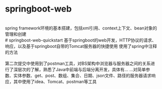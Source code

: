 # springboot-web
<br>
spring framework环境的基本搭建，包括xml引用、context上下文、bean对象的管理和创建
<br>
# springboot-web-quickstart
基于springboot的web开发，HTTP协议的请求、响应，以及基于springboot自带的Tomcat服务器的快捷使用
使用了spring中注释的方法
<br><br>
第二次提交中使用到了postman工具，对BS架构中浏览器与服务器之间的关系进行了深层次的了解，熟悉了Java中前端与后端分离开发，具体有… …对简单参数、实体参数、get、post、数组、集合、日期、json文件、路径的服务器请求响应，其中使用了idea、Tomcat、postman等工具
<br><br>
